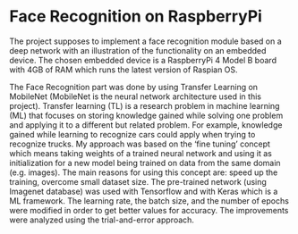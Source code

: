 # Face Recognition on RaspberryPi
The project supposes to implement a face recognition module based on a deep network with an illustration of the functionality on an embedded device. The chosen embedded device is a RaspberryPi 4 Model B board with 4GB of RAM which runs the latest version of Raspian OS. 

The Face Recognition part was done by using Transfer Learning on MobileNet (MobileNet is the neural network architecture used in this project). Transfer learning (TL) is a research problem in machine learning (ML) that focuses on storing knowledge gained while solving one problem and applying it to a different but related problem. For example, knowledge gained while learning to recognize cars could apply when trying to recognize trucks.
My approach was based on the ‘fine tuning’ concept which means taking weights of a trained neural network and using it as initialization for a new model being trained on data from the same domain (e.g. images). The main reasons for using this concept are: speed up the training, overcome small dataset size. The pre-trained network (using Imagenet database) was used with Tensorflow and with Keras which is a ML framework. The learning rate, the batch size, and the number of epochs were modified in order to get better values for accuracy. The improvements were analyzed using the trial-and-error approach.
